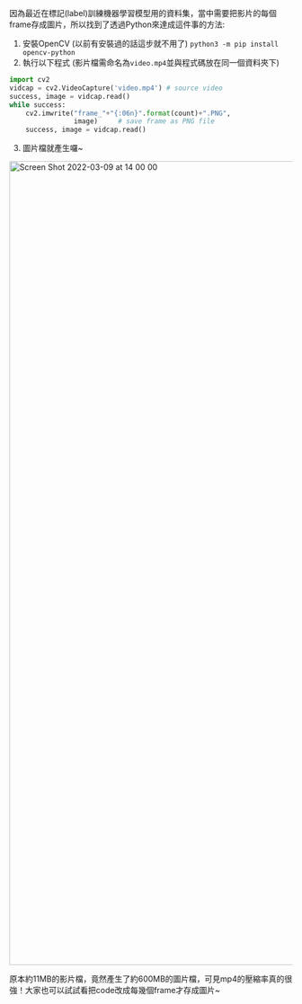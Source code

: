 因為最近在標記(label)訓練機器學習模型用的資料集，當中需要把影片的每個frame存成圖片，所以找到了透過Python來達成這件事的方法:

1. 安裝OpenCV (以前有安裝過的話這步就不用了)
`python3 -m pip install opencv-python`
2. 執行以下程式
(影片檔需命名為`video.mp4`並與程式碼放在同一個資料夾下)
```python
import cv2
vidcap = cv2.VideoCapture('video.mp4') # source video
success, image = vidcap.read()
while success:
    cv2.imwrite("frame_"+"{:06n}".format(count)+".PNG",
                image)     # save frame as PNG file
    success, image = vidcap.read()
```
3. 圖片檔就產生囉~
<img width="1431" alt="Screen Shot 2022-03-09 at 14 00 00" src="https://user-images.githubusercontent.com/32983347/157381636-55041796-e3a3-4ee3-80b9-dc5b8128c414.png">
 
原本約11MB的影片檔，竟然產生了約600MB的圖片檔，可見mp4的壓縮率真的很強！大家也可以試試看把code改成每幾個frame才存成圖片~
